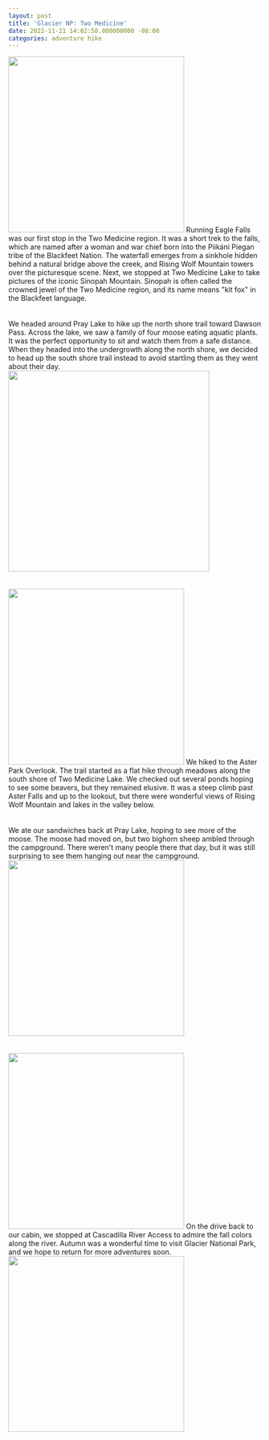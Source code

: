 ```yaml
---
layout: post
title: 'Glacier NP: Two Medicine'
date: 2022-11-21 14:02:58.000000000 -08:00
categories: adventure hike
---
```


<link rel="stylesheet" href="{{ site.baseurl }}/assets/post-styles.css">

<div class="floatingtext">
  <img src="{{ site.baseurl }}/assets/2022/11/NZ7_2348.jpg" alt="" width="350px">
  <span class="textonright">
    Running Eagle Falls was our first stop in the Two Medicine region. It was a short trek to the falls, which are named after a woman and war chief born into the Piikáni Piegan tribe of the Blackfeet Nation. The waterfall emerges from a sinkhole hidden behind a natural bridge above the creek, and Rising Wolf Mountain towers over the picturesque scene. Next, we stopped at Two Medicine Lake to take pictures of the iconic Sinopah Mountain. Sinopah is often called the crowned jewel of the Two Medicine region, and its name means "kit fox" in the Blackfeet language.
  </span>
</div>

<div style="clear: both"><br><br>

<div class="floatingtext">
  <span class="textonleft">
    We headed around Pray Lake to hike up the north shore trail toward Dawson Pass. Across the lake, we saw a family of four moose eating aquatic plants. It was the perfect opportunity to sit and watch them from a safe distance. When they headed into the undergrowth along the north shore, we decided to head up the south shore trail instead to avoid startling them as they went about their day.
  </span>
  <img src="{{ site.baseurl }}/assets/2022/11/NZ7_2490-1024x588.jpg" alt="" width="400px">
</div>

<div style="clear: both"><br><br>

<div class="floatingtext">
  <img src="{{ site.baseurl }}/assets/2022/11/NZ7_2548.jpg" alt="" width="350px">
  <span class="textonright">
    We hiked to the Aster Park Overlook. The trail started as a flat hike through meadows along the south shore of Two Medicine Lake. We checked out several ponds hoping to see some beavers, but they remained elusive. It was a steep climb past Aster Falls and up to the lookout, but there were wonderful views of Rising Wolf Mountain and lakes in the valley below.
  </span>
</div>

<div style="clear: both"><br><br>

<div class="floatingtext">
  <span class="textonleft">
    We ate our sandwiches back at Pray Lake, hoping to see more of the moose. The moose had moved on, but two bighorn sheep ambled through the campground. There weren't many people there that day, but it was still surprising to see them hanging out near the campground.
  </span>
  <img src="{{ site.baseurl }}/assets/2022/11/NZ7_2576-1024x823.jpg" alt="" width="350px">
</div>

<div style="clear: both"><br><br>

<div class="floatingtext">
  <img src="{{ site.baseurl }}/assets/2022/11/PXL_20221012_214932153-1024x833.jpg" alt="" width="350px">
  <span class="textonright">
    On the drive back to our cabin, we stopped at Cascadilla River Access to admire the fall colors along the river. Autumn was a wonderful time to visit Glacier National Park, and we hope to return for more adventures soon.
  </span>
</div>

<img src="{{ site.baseurl }}/assets/2022/11/NZ7_2386-220x300.jpg" alt="" width="350px">

<!-- wp:meow-gallery/gallery {"images":[{"alt":"","id":464,"link":"https://wildjays.click/nz7_2386/","url":"/wp-content/uploads/2022/11/NZ7_2386.jpg","caption":"Cascadilla River Access"},{"alt":"","id":479,"link":"https://wildjays.click/nz7_2374/","url":"/wp-content/uploads/2023/01/NZ7_2374.jpg","caption":"Sinopah Mountain, Two Medicine, Glacier National Park"}],"useDefaults":false,"htmlPreview":"\u003cdiv class='mgl-tiles-container'\u003e\u003cstyle\u003e\t.mgl-tiles {\t\tdisplay: block;\t}\t#mgl-gallery-63b2028242701 {\t\tmargin: -2.5px;\t\twidth: calc(100% + 5px);\t}\t#mgl-gallery-63b2028242701 .mgl-box {\t\tpadding: 2.5px;\t}\t@media screen and (max-width: 768px) {\t\t#mgl-gallery-63b2028242701 {\t\t\tmargin: -2.5px;\t\t\twidth: calc(100% + 5px);\t\t}\t\t#mgl-gallery-63b2028242701 .mgl-box {\t\t\tpadding: 2.5px;\t\t}\t\t}\t@media screen and (max-width: 460px) {\t\t#mgl-gallery-63b2028242701 {\t\t\tmargin: -2.5px;\t\t\twidth: calc(100% + 5px);\t\t}\t\t#mgl-gallery-63b2028242701 .mgl-box {\t\t\tpadding: 2.5px;\t\t}\t\t}\u003c/style\u003e\u003cdiv id='mgl-gallery-63b2028242701' class='mgl-gallery mgl-tiles captions-1' style=''\u003e\u003cfigure class=\u0022mgl-item\u0022  data-mgl-id=\u0022464\u0022 data-mgl-width=\u00221101\u0022 data-mgl-height=\u00221500\u0022\u003e\n\t\u003cdiv class=\u0022mgl-icon\u0022\u003e\n\t\t\u003cdiv class=\u0022mgl-img-container\u0022\u003e\n\t\t\t\t\t\t\t\u003cimg width=\u0022580\u0022 height=\u0022790\u0022 src=\u0022/wp-content/uploads/2022/11/NZ7_2386-752x1024.jpg\u0022 class=\u0022wp-image-464\u0022 alt=\u0022\u0022 loading=\u0022lazy\u0022 srcset=\u0022/wp-content/uploads/2022/11/NZ7_2386-752x1024.jpg 752w, /wp-content/uploads/2022/11/NZ7_2386-220x300.jpg 220w, /wp-content/uploads/2022/11/NZ7_2386-768x1046.jpg 768w, /wp-content/uploads/2022/11/NZ7_2386.jpg 1101w\u0022 sizes=\u0022(max-width: 580px) 100vw, 580px\u0022 /\u003e\t\t\t\t\t\u003c/div\u003e\n\t\u003c/div\u003e\n\t\t\u003cfigcaption class=\u0022mgl-caption\u0022\u003e\n\t\t\t\u003cp\u003eCascadilla River Access\u003c/p\u003e\n\t\u003c/figcaption\u003e\n\t\u003c/figure\u003e\n\u003cfigure class=\u0022mgl-item\u0022  data-mgl-id=\u0022479\u0022 data-mgl-width=\u00221138\u0022 data-mgl-height=\u00221500\u0022\u003e\n\t\u003cdiv class=\u0022mgl-icon\u0022\u003e\n\t\t\u003cdiv class=\u0022mgl-img-container\u0022\u003e\n\t\t\t\t\t\t\t\u003cimg width=\u0022580\u0022 height=\u0022764\u0022 src=\u0022/wp-content/uploads/2023/01/NZ7_2374-777x1024.jpg\u0022 class=\u0022wp-image-479\u0022 alt=\u0022\u0022 loading=\u0022lazy\u0022 srcset=\u0022/wp-content/uploads/2023/01/NZ7_2374-777x1024.jpg 777w, /wp-content/uploads/2023/01/NZ7_2374-228x300.jpg 228w, /wp-content/uploads/2023/01/NZ7_2374-768x1012.jpg 768w, /wp-content/uploads/2023/01/NZ7_2374.jpg 1138w\u0022 sizes=\u0022(max-width: 580px) 100vw, 580px\u0022 /\u003e\t\t\t\t\t\u003c/div\u003e\n\t\u003c/div\u003e\n\t\t\u003cfigcaption class=\u0022mgl-caption\u0022\u003e\n\t\t\t\u003cp\u003eSinopah Mountain, Two Medicine, Glacier National Park\u003c/p\u003e\n\t\u003c/figcaption\u003e\n\t\u003c/figure\u003e\n\u003c/div\u003e\u003c/div\u003e","captions":true,"align":"wide"} -->